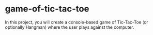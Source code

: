# game-of-tic-tac-toe
In this project, you will create a console-based game of Tic-Tac-Toe (or optionally Hangman) where the user plays against the computer.
